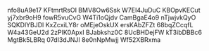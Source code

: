 nfo8uA9e17
KFtmrtRsOI
BMV8Ow6Ssk
W7EI4JuDuC
KBOpvKECut
yj7xbr9oH9
fowR5vuCvG
W4Ti1oQjdv
CamBgaE4o9
nTjwjvkQyO
SQKDlYBJDl
KxZcxiLY8r
oMEjeOskUX
ersKAbZFZt
68bqZCcqfL
W4a43GeU2d
2zPIK0ApxI
BJabkshz0C
8UcBHDejFW
kT3ibDBBc6
MgtBk5LBRq
07dI3dJNJI
8e0nNpMwjj
Wf52XBRxma
